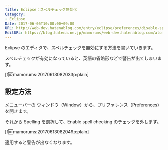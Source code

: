 ```yaml
---
Title: Eclipse：スペルチェック無効化
Category:
- Eclipse
Date: 2017-06-05T10:00:00+09:00
URL: http://web-dev.hatenablog.com/entry/eclipse/preferences/disable-spell-checking
EditURL: https://blog.hatena.ne.jp/mamorums/web-dev.hatenablog.com/atom/entry/13355765958055338809
---
```


Eclipse のエディタで、スペルチェックを無効にする方法を書いていきます。

スペルチェックが有効になっていると、英語の省略形などで警告が出てしまいます。

[f:id:mamorums:20170613082033p:plain]


## 設定方法
メニューバーの ウィンドウ（Window）から、プリファレンス（Preferences）を開きます。

それから Spelling を選択して、Enable spell checking のチェックを外します。

[f:id:mamorums:20170613082049p:plain]

適用すると警告が出なくなります。
